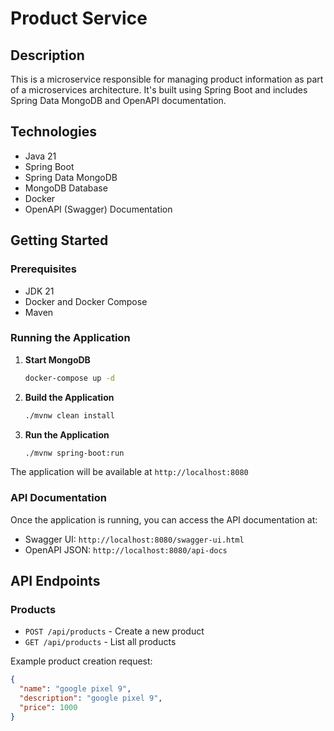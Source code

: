 # Product Service

## Description
This is a microservice responsible for managing product information as part of a microservices architecture. It's built using Spring Boot and includes Spring Data MongoDB and OpenAPI documentation.

## Technologies
* Java 21
* Spring Boot
* Spring Data MongoDB
* MongoDB Database
* Docker
* OpenAPI (Swagger) Documentation

## Getting Started

### Prerequisites
* JDK 21
* Docker and Docker Compose
* Maven

### Running the Application

1. **Start MongoDB**
   ```bash
   docker-compose up -d
   ```

2. **Build the Application**
   ```bash
   ./mvnw clean install
   ```

3. **Run the Application**
   ```bash
   ./mvnw spring-boot:run
   ```

The application will be available at `http://localhost:8080`

### API Documentation
Once the application is running, you can access the API documentation at:
* Swagger UI: `http://localhost:8080/swagger-ui.html`
* OpenAPI JSON: `http://localhost:8080/api-docs`

## API Endpoints

### Products
* `POST /api/products` - Create a new product
* `GET /api/products` - List all products

Example product creation request:
```json
{
  "name": "google pixel 9",
  "description": "google pixel 9",
  "price": 1000
}